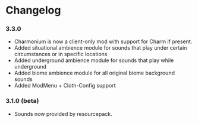 # Changelog

### 3.3.0
* Charmonium is now a client-only mod with support for Charm if present.
* Added situational ambience module for sounds that play under certain circumstances or in specific locations
* Added underground ambience module for sounds that play while underground
* Added biome ambience module for all original biome background sounds
* Added ModMenu + Cloth-Config support

### 3.1.0 (beta)
* Sounds now provided by resourcepack.